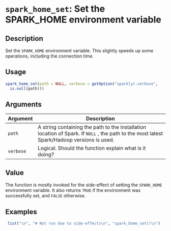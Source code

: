 # `spark_home_set`: Set the SPARK_HOME environment variable

## Description


 Set the `SPARK_HOME` environment variable. This slightly speeds up some
 operations, including the connection time.


## Usage

```r
spark_home_set(path = NULL, verbose = getOption("sparklyr.verbose",
  is.null(path)))
```


## Arguments

Argument      |Description
------------- |----------------
```path```     |     A string containing the path to the installation location of Spark. If `NULL` , the path to the most latest Spark/Hadoop versions is used.
```verbose```     |     Logical. Should the function explain what is it doing?

## Value


 The function is mostly invoked for the side-effect of setting the
 `SPARK_HOME` environment variable. It also returns `TRUE` if the
 environment was successfully set, and `FALSE` otherwise.


## Examples

```r 
 list("\n", "# Not run due to side-effects\n", "spark_home_set()\n") 
 ``` 

